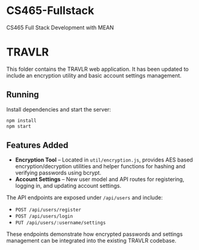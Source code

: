 # CS465-Fullstack
CS465 Full Stack Development with MEAN


# TRAVLR

This folder contains the TRAVLR web application. It has been updated to include
an encryption utility and basic account settings management.

## Running

Install dependencies and start the server:

```bash
npm install
npm start
```

## Features Added

- **Encryption Tool** – Located in `util/encryption.js`, provides AES based
  encryption/decryption utilities and helper functions for hashing and verifying
  passwords using bcrypt.
- **Account Settings** – New user model and API routes for registering, logging
  in, and updating account settings.

The API endpoints are exposed under `/api/users` and include:

- `POST /api/users/register`
- `POST /api/users/login`
- `PUT /api/users/:username/settings`

These endpoints demonstrate how encrypted passwords and settings management can
be integrated into the existing TRAVLR codebase.

